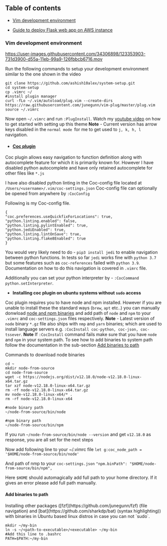 ## Table of contents
* [Vim development environment](#header-1)

* [Guide to deploy Flask web app on AWS instance](https://github.com/ashish10alex/system-setup/blob/main/Ubuntu-aws.md)

<h3 id="header-1">Vim development environment</h3> 

https://user-images.githubusercontent.com/34306898/123353903-731d3900-d55a-11eb-99a9-126fbbcb6716.mov

Run the following commands to setup your development environment similar to the
one shown in the video
```
git clone https://github.com/ashish10alex/system-setup.git
cd system-setup
cp .vimrc ~/
#install plugin manager 
curl -fLo ~/.vim/autoload/plug.vim --create-dirs  https://raw.githubusercontent.com/junegunn/vim-plug/master/plug.vim
source ~/.vimrc
```
Now open `~/.vimrc` and run `:PlugInstall`. Watch my [youtube video](https://www.youtube.com/watch?v=Cs4MBcEUrMk) on how to get started with setting up this theme
<b>Note</b> - Current version has arrow keys disabled in the `normal mode `for me to get used to `j, k, h, l` navigation.


* #### [Coc plugin](https://github.com/neoclide/coc.nvim)

Coc plugin allows easy navigation to function definition along with autocomplete feature for which it is primarily known for. However I have disabled python autocomplete and have only retained autocomplete for other files like `*.js`

I have also disabled python linting in the Coc-config file located at `/Users/<username>/.vim/coc-settings.json`
Coc-config file can optionally be opened from anywhere by `:CocConfig`

Following is my Coc-config file.
```
{
"coc.preferences.useQuickfixForLocations": true,
"python.linting.enabled": false,
"python.linting.pylintEnabled": true,
"python.jediEnabled": true,
"python.linting.lintOnSave": true,
"python.linting.flake8Enabled": true
}
```
You would very likely need to do - `pip3 install jedi` to enable navigation between python functions. In tests so far `jedi` works fine with `python 3.7` but some features such as `coc-references` failed with `python 3.9`. Documentation on how to do this navigation is covered in `.vimrc` file.

Additionally you can set your python interpreter by - `:CocCommand python.setInterpreter`.

* <b> Installing coc plugin on ubuntu systems without `sudo` access </b>

Coc plugin requires you to have node and npm installed. However if you are unable to install these the standard ways (`brew`, `apt` etc..) you can manually donwload [node and npm binaries](https://nodejs.org/dist/) and add path of `node` and `npm` to your `.vimrc` and `coc-settings.json` files respectively. <b>Note</b> - Latest version of `node` binary `*.gz` file also ships with `nmp` and `yarn` binaries; which are used to install language servers e.g. `:CocInstall coc-python, coc-json, coc-tssever`. <b>Note</b> If `:CocInstall` command fails make sure that you have `node` and `npm` in your system path. To see how to add binaries to system path follow the documentation in the sub-section [Add binaries to path](#Add-binaries-to-path)

Commands to download node binaries
```
cd ~
mkdir node-from-source
cd node-from-source
wget -c https://nodejs.org/dist/v12.18.0/node-v12.18.0-linux-x64.tar.gz
tar xzf node-v12.18.0-linux-x64.tar.gz
rm -rf node-v12.18.0-linux-x64.tar.gz
mv node-v12.18.0-linux-x64/* .
rm -rf node-v12.18.0-linux-x64

#node binary path
~/node-from-source/bin/node

#npm binary path
~/node-from-source/bin/npm
```
If you run `~/node-from-source/bin/node --version` and get `v12.18.0` as response, you are all set for the next steps

Now add following line to your ~/.vimrc file
`let g:coc_node_path = '$HOME/node-from-source/bin/node'`

And path of nmp to your `coc-settings.json`
`"npm.binPath": "$HOME/node-from-source/bin/npm",`

Here `$HOME` should automagically add full path to your home directory. If it gives an error please add full path manually. 

<h4 id="Add-binaries-to-path">Add binaries to path</h4> 
Installing other packages ([fzf](https://github.com/junegunn/fzf) (file navigation) and [bat](https://github.com/sharkdp/bat) (syntax highlighting)) with binaries in  Ubuntu based linux distros in case you can not `sudo`.


```
mkdir ~/my-bin
ln -s ~/<path-to-executable>/<executable> ~/my-bin
#Add this line to .bashrc
PATH=$PATH:~/my-bin
```
